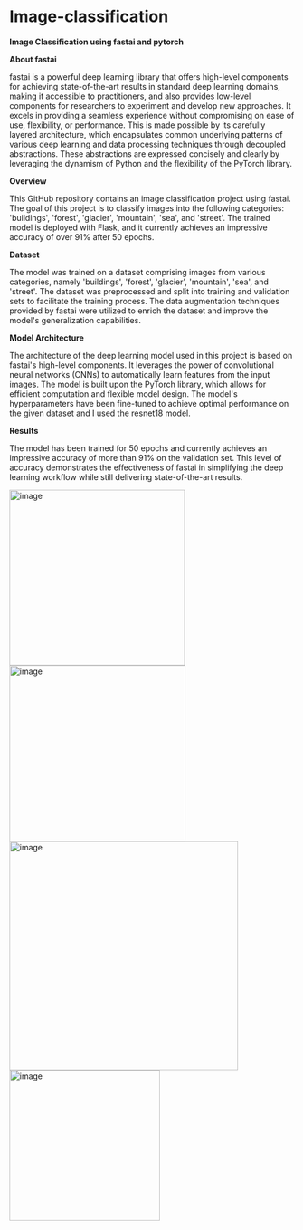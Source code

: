 # Image-classification
**Image Classification using fastai and pytorch**

**About fastai**

fastai is a powerful deep learning library that offers high-level components for achieving state-of-the-art results in standard deep learning domains, making it accessible to practitioners, and also provides low-level components for researchers to experiment and develop new approaches. It excels in providing a seamless experience without compromising on ease of use, flexibility, or performance. This is made possible by its carefully layered architecture, which encapsulates common underlying patterns of various deep learning and data processing techniques through decoupled abstractions. These abstractions are expressed concisely and clearly by leveraging the dynamism of Python and the flexibility of the PyTorch library.

**Overview**

This GitHub repository contains an image classification project using fastai. The goal of this project is to classify images into the following categories: 'buildings', 'forest', 'glacier', 'mountain', 'sea', and 'street'. The trained model is deployed with Flask, and it currently achieves an impressive accuracy of over 91% after 50 epochs.

**Dataset**

The model was trained on a dataset comprising images from various categories, namely 'buildings', 'forest', 'glacier', 'mountain', 'sea', and 'street'. The dataset was preprocessed and split into training and validation sets to facilitate the training process. The data augmentation techniques provided by fastai were utilized to enrich the dataset and improve the model's generalization capabilities.

**Model Architecture**

The architecture of the deep learning model used in this project is based on fastai's high-level components. It leverages the power of convolutional neural networks (CNNs) to automatically learn features from the input images. The model is built upon the PyTorch library, which allows for efficient computation and flexible model design. The model's hyperparameters have been fine-tuned to achieve optimal performance on the given dataset and I used the resnet18 model.

**Results**

The model has been trained for 50 epochs and currently achieves an impressive accuracy of more than 91% on the validation set. This level of accuracy demonstrates the effectiveness of fastai in simplifying the deep learning workflow while still delivering state-of-the-art results.

<img width="310" alt="image" src="https://github.com/Grunt-prog/Image-classification/assets/86661317/a090e490-8cb7-4efb-a5a9-93b7c25d7d0d">

<img width="311" alt="image" src="https://github.com/Grunt-prog/Image-classification/assets/86661317/330a38e4-0e3e-4fcb-b7e4-33e3de8098d5">

<img width="404" alt="image" src="https://github.com/Grunt-prog/Image-classification/assets/86661317/c332a938-80e9-4140-a6d9-11ae31a711f7">

<img width="266" alt="image" src="https://github.com/Grunt-prog/Image-classification/assets/86661317/56713e2f-e2c0-4f40-8d8b-f4cfcfbf204b">




